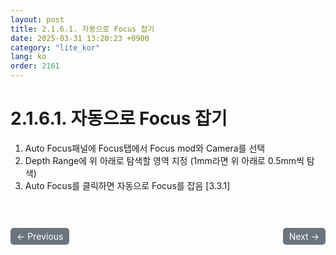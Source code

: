 ```yaml
---
layout: post
title: 2.1.6.1. 자동으로 Focus 잡기
date: 2025-03-31 13:20:23 +0900
category: "lite_kor"
lang: ko
order: 2161
---
```


# 2.1.6.1. 자동으로 Focus 잡기

1.	Auto Focus패널에 Focus탭에서 Focus mod와 Camera를 선택
2.	Depth Range에 위 아래로 탐색할 영역 지정 (1mm라면 위 아래로 0.5mm씩 탐색)
3.	Auto Focus를 클릭하면 자동으로 Focus를 잡음 [3.3.1]

<!-- 이전/다음 페이지 버튼 -->
<br/>
<br/>
<div style="display: flex; justify-content: space-between; align-items: center; margin-top: 10;">
  <!-- 이전 페이지 버튼 -->
  <a href="/manuals/manuals_lite_kor/Chapter 2/Chapter 2-1-6/" class="btn btn-primary" style="display: inline-block; padding: 5px 10px; background-color: #6c757d; color: white; text-decoration: none; border-radius: 5px;">
    ← Previous
  </a>

  <!-- 다음 페이지 버튼 -->
  <a href="/manuals/manuals_lite_kor/Chapter 2/Chapter 2-1-6-2/" class="btn btn-primary" style="display: inline-block; padding: 5px 10px; background-color: #6c757d; color: white; text-decoration: none; border-radius: 5px;">
    Next →
  </a>
</div>